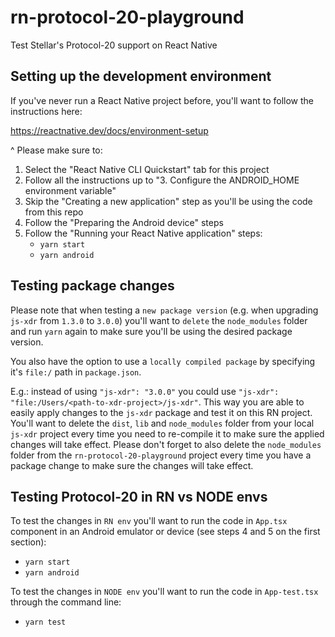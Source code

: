 # rn-protocol-20-playground
Test Stellar's Protocol-20 support on React Native

## Setting up the development environment
If you've never run a React Native project before, you'll want to follow the instructions here:

https://reactnative.dev/docs/environment-setup

^ Please make sure to:
1) Select the "React Native CLI Quickstart" tab for this project
2) Follow all the instructions up to "3. Configure the ANDROID_HOME environment variable"
3) Skip the "Creating a new application" step as you'll be using the code from this repo
4) Follow the "Preparing the Android device" steps
5) Follow the "Running your React Native application" steps:
   - `yarn start`
   - `yarn android`

## Testing package changes
Please note that when testing a `new package version` (e.g. when upgrading `js-xdr` from `1.3.0` to `3.0.0`) you'll want to `delete` the `node_modules` folder and run `yarn` again to make sure you'll be using the desired package version.

You also have the option to use a `locally compiled package` by specifying it's `file:/` path in `package.json`.

E.g.: instead of using `"js-xdr": "3.0.0"` you could use `"js-xdr": "file:/Users/<path-to-xdr-project>/js-xdr"`. This way you are able to easily apply changes to the `js-xdr` package and test it on this RN project. You'll want to delete the `dist`, `lib` and `node_modules` folder from your local `js-xdr` project every time you need to re-compile it to make sure the applied changes will take effect. Please don't forget to also delete the `node_modules` folder from the `rn-protocol-20-playground` project every time you have a package change to make sure the changes will take effect.

## Testing Protocol-20 in RN vs NODE envs

To test the changes in `RN env` you'll want to run the code in `App.tsx` component in an Android emulator or device (see steps 4 and 5 on the first section):
   - `yarn start`
   - `yarn android`

To test the changes in `NODE env` you'll want to run the code in `App-test.tsx` through the command line:
   - `yarn test`
